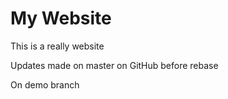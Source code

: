 # My Website

This is a really website

Updates made on master on GitHub before rebase

On demo branch
